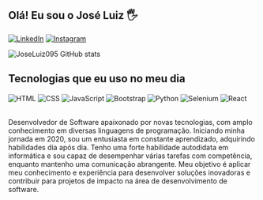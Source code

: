 
## Olá! Eu sou o José Luiz 🖐️

[![LinkedIn](https://img.shields.io/badge/LinkedIn-0077B5?style=for-the-badge&logo=linkedin&logoColor=white)](https://www.linkedin.com/in/joseluiz095/)
[![Instagram](https://img.shields.io/badge/Instagram-E4405F?style=for-the-badge&logo=instagram&logoColor=white)](https://www.instagram.com/joseluiz095/?hl=pt-br)


![JoseLuiz095 GitHub stats](https://github-readme-stats.vercel.app/api?username=JoseLuiz095&show_icons=true&theme=gruvbox&count_private=true) 

## Tecnologias que eu uso no meu dia

<div style="display: inline_block">
  <img align="center" alt="HTML" src="https://img.shields.io/badge/HTML5-E34F26?style=for-the-badge&logo=html5&logoColor=white" />
  <img align="center" alt="CSS" src="https://img.shields.io/badge/CSS3-1572B6?style=for-the-badge&logo=css3&logoColor=white" />
  <img align="center" alt="JavaScript" src="https://img.shields.io/badge/JavaScript-F7DF1E?style=for-the-badge&logo=javascript&logoColor=black" />
  <img align="center" alt="Bootstrap" src="https://img.shields.io/badge/Bootstrap-9400D3?style=for-the-badge&logo=bootstrap&logoColor=white" />
  <img align="center" alt="Python" src="https://img.shields.io/badge/Python-000fff?style=for-the-badge&logo=python&logoColor=white" />
  <img align="center" alt="Selenium" src="https://img.shields.io/badge/Selenium-B22222?style=for-the-badge&logo=selenium&logoColor=white" />
  <img align="center" alt="React" src="https://img.shields.io/badge/React-20232A?style=for-the-badge&logo=react&logoColor=61DAFB" />
</div><br/>

Desenvolvedor de Software apaixonado por novas tecnologias, com amplo conhecimento em diversas linguagens de programação. Iniciando minha jornada em 2020, sou um entusiasta em constante aprendizado, adquirindo habilidades dia após dia. 
Tenho uma forte habilidade autodidata em informática e sou capaz de desempenhar várias tarefas com competência, enquanto mantenho uma comunicação abrangente. Meu objetivo é aplicar meu conhecimento e experiência para desenvolver soluções inovadoras e contribuir para projetos de impacto na área de desenvolvimento de software.

